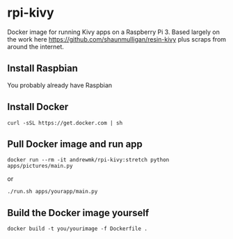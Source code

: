 # rpi-kivy
Docker image for running Kivy apps on a Raspberry Pi 3. Based largely on the work here https://github.com/shaunmulligan/resin-kivy plus scraps from around the internet.

## Install Raspbian
You probably already have Raspbian
## Install Docker
`curl -sSL https://get.docker.com | sh`
## Pull Docker image and run app
`docker run --rm -it andrewmk/rpi-kivy:stretch python apps/pictures/main.py`

or

`./run.sh apps/yourapp/main.py`
## Build the Docker image yourself
`docker build -t you/yourimage -f Dockerfile .`
